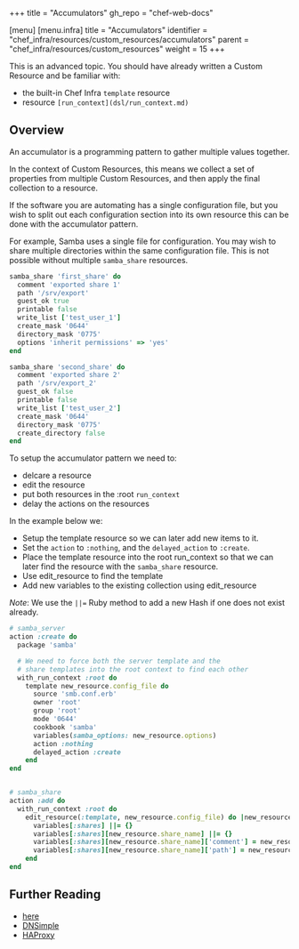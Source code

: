 +++
title = "Accumulators"
gh_repo = "chef-web-docs"

[menu]
  [menu.infra]
    title = "Accumulators"
    identifier = "chef_infra/resources/custom_resources/accumulators"
    parent = "chef_infra/resources/custom_resources"
    weight = 15
+++

This is an advanced topic. You should have already written a Custom Resource and be familiar with:

- the built-in Chef Infra `template` resource
- resource `[run_context](dsl/run_context.md)`

## Overview

An accumulator is a programming pattern to gather multiple values together.

In the context of Custom Resources, this means we collect a set of properties from multiple Custom Resources, and then apply the final collection to a resource.

If the software you are automating has a single configuration file, but you wish to split out each configuration section into its own resource this can be done with the accumulator pattern.

For example, Samba uses a single file for configuration. You may wish to share multiple directories within the same configuration file. This is not possible without multiple `samba_share` resources.

```ruby
samba_share 'first_share' do
  comment 'exported share 1'
  path '/srv/export'
  guest_ok true
  printable false
  write_list ['test_user_1']
  create_mask '0644'
  directory_mask '0775'
  options 'inherit permissions' => 'yes'
end

samba_share 'second_share' do
  comment 'exported share 2'
  path '/srv/export_2'
  guest_ok false
  printable false
  write_list ['test_user_2']
  create_mask '0644'
  directory_mask '0775'
  create_directory false
end
```

To setup the accumulator pattern we need to:

- delcare a resource
- edit the resource
- put both resources in the :root `run_context`
- delay the actions on the resources

In the example below we:

- Setup the template resource so we can later add new items to it.
- Set the `action` to `:nothing`, and the `delayed_action` to `:create`.
- Place the template resource into the root run_context so that we can later find the resource with the `samba_share` resource.
- Use edit_resource to find the template
- Add new variables to the existing collection using edit_resource

_Note_: We use the `||=` Ruby method to add a new Hash if one does not exist already.

```ruby
# samba_server
action :create do
  package 'samba'

  # We need to force both the server template and the
  # share templates into the root context to find each other
  with_run_context :root do
    template new_resource.config_file do
      source 'smb.conf.erb'
      owner 'root'
      group 'root'
      mode '0644'
      cookbook 'samba'
      variables(samba_options: new_resource.options)
      action :nothing
      delayed_action :create
    end
end


# samba_share
action :add do
  with_run_context :root do
    edit_resource(:template, new_resource.config_file) do |new_resource|
      variables[:shares] ||= {}
      variables[:shares][new_resource.share_name] ||= {}
      variables[:shares][new_resource.share_name]['comment'] = new_resource.comment
      variables[:shares][new_resource.share_name]['path'] = new_resource.path
    end
end
```

## Further Reading

- [here](https://github.com/chef/chef/issues/5438#issuecomment-351153222)
- [DNSimple](https://blog.dnsimple.com/2017/10/chef-accumulators/)
- [HAProxy](https://github.com/sous-chefs/haproxy/blob/a9c24d336c01828fef52cedae8cc445d8dbc21dd/libraries/resource.rb#L22)
